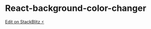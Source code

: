 # React-background-color-changer

[Edit on StackBlitz ⚡️](https://stackblitz.com/edit/stackblitz-starters-xfmjee)
